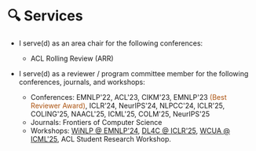 # 🔍 Services
- I serve(d) as an area chair for the following conferences:
  - ACL Rolling Review (ARR)
- I serve(d) as a reviewer / program committee member for the following conferences, journals, and workshops:
  - Conferences: EMNLP'22, ACL'23, CIKM'23, EMNLP'23 <span style="color:#ac530f">(Best Reviewer Award)</span>, ICLR'24, NeurIPS'24, NLPCC'24, ICLR'25, COLING'25, NAACL'25, ICML'25, COLM'25, NeurIPS'25
  - Journals: Frontiers of Computer Science
  - Workshops: [WiNLP @ EMNLP'24](https://www.winlp.org/), [DL4C @ ICLR'25](https://dl4c.github.io/), [WCUA @ ICML'25](https://www.icml-computeruseagents.com/), ACL Student Research Workshop.

  <!-- - Journals: ACL Rolling Review (2023.4 - Present), Frontiers of Computer Science -->
